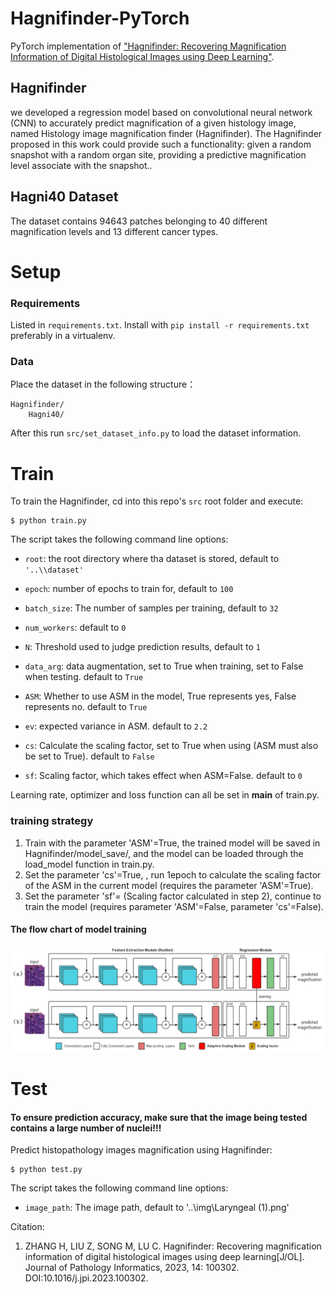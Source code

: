# Hagnifinder-PyTorch

PyTorch implementation of ["Hagnifinder: Recovering Magnification Information of Digital Histological Images using Deep Learning"](https://www.sciencedirect.com/science/article/pii/S2153353923001165).
## Hagnifinder

we developed a regression model based on convolutional neural network (CNN) to accurately predict magnification of a given histology image, named Histology image magnification finder (Hagnifinder). The Hagnifinder proposed in this work could provide such a functionality: given a random snapshot with a random organ site, providing a predictive magnification level associate with the snapshot..

## Hagni40 Dataset

The dataset contains 94643 patches belonging to 40 different magnification levels and 13 different cancer types.

# Setup
### Requirements
Listed in `requirements.txt`. Install with `pip install -r requirements.txt` preferably in a virtualenv.

### Data
Place the dataset in the following structure：
```
Hagnifinder/
    Hagni40/
```

After this run `src/set_dataset_info.py` to load the dataset information.

# Train

To train the Hagnifinder, cd into this repo's `src` root folder and execute:

    $ python train.py


The script takes the following command line options:

- `root`: the root directory where tha dataset is stored, default to `'..\\dataset'`

- `epoch`: number of epochs to train for, default to `100`

- `batch_size`: The number of samples per training, default to `32`

- `num_workers`: default to `0`

- `N`: Threshold used to judge prediction results, default to `1`

- `data_arg`: data augmentation, set to True when training, set to False when testing. default to `True`

- `ASM`: Whether to use ASM  in the model, True represents yes, False represents no. default to `True`

- `ev`: expected variance in ASM. default to `2.2`

- `cs`: Calculate the scaling factor, set to True when using (ASM must also be set to True). default to `False`

- `sf`: Scaling factor, which takes effect when ASM=False. default to `0`

Learning rate, optimizer and loss function can all be set in __main__ of train.py.

### training strategy
1. Train with the parameter 'ASM'=True, the trained model will be saved in Hagnifinder/model_save/, and the model can be loaded through the load_model function in train.py.
2. Set the parameter 'cs'=True, , run 1epoch to calculate the scaling factor of the ASM in the current model (requires the parameter 'ASM'=True).
3. Set the parameter 'sf'= (Scaling factor calculated in step 2), continue to train the model (requires parameter 'ASM'=False, parameter 'cs'=False).

#### The flow chart of model training
![节点](./img.png)

# Test
#### To ensure prediction accuracy, make sure that the image being tested contains a large number of nuclei!!!

Predict histopathology images magnification using Hagnifinder:

    $ python test.py

The script takes the following command line options:

- `image_path`: The image path, default to '..\\img\\Laryngeal (1).png'

Citation:

1.  ZHANG H, LIU Z, SONG M, LU C. Hagnifinder: Recovering magnification information of digital histological images using deep learning[J/OL]. Journal of Pathology Informatics, 2023, 14: 100302. DOI:10.1016/j.jpi.2023.100302.

